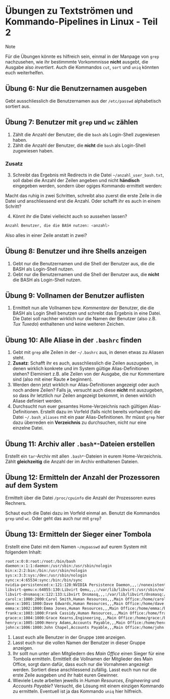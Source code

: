 # Übungen zu Textströmen und Kommando-Pipelines in Linux - Teil 2

>[!NOTE]
> Für die Übungen könnte es hilfreich sein, einmal in der Manpage von `grep` nachzusehen, wie ihr bestimmmte Vorkommnisse **nicht** ausgebt, die Ausgabe also *invertiert*.
> Auch die Kommandos `cut`, `sort` und `uniq` könnten euch weiterhelfen.

## Übung 6: Nur die Benutzernamen ausgeben
Gebt ausschliesslich die Benutzernamen aus der `/etc/passwd` alphabetisch sortiert aus.

## Übung 7: Benutzer mit `grep` und `wc` zählen
1. Zählt die Anzahl der Benutzer, die die  `bash` als Login-Shell zugewiesen haben.
2. Zählt die Anzahl der Benutzer, die **nicht** die  `bash` als Login-Shell zugewiesen haben.

### Zusatz
3. Schreibt das Ergebnis mit Redirects in die Datei `~/anzahl_user_bash.txt`, <anzahl> soll dabei die Anzahl der Zeilen angeben und nicht **händisch** eingegeben werden, sondern über ogiges Kommando ermittelt werden:

Macht das ruhig in zwei Schritten, schreibt also zuerst die erste Zeile in die Datei und anschliessend erst die Anzahl. Oder schafft ihr es auch in einem Schritt?

4. Könnt ihr die Datei vielleicht auch so aussehen lassen?
```bash
Anzahl Benutzer, die die BASH nutzen: <anzahl>
```
Also alles in einer Zeile anstatt in zwei?

## Übung 8: Benutzer und ihre Shells anzeigen
1. Gebt nur die Benutzernamen und die Shell der Benutzer aus, die die BASH als Login-Shell nutzen.
2. Gebt nur die Benutzernamen und die Shell der Benutzer aus, die **nicht** die BASH als Login-Shell nutzen.

## Übung 9: Vollnamen der Benutzer auflisten
1. Ermittelt nun alle Vollnamen bzw. *Kommentare* der Benutzer, die die BASH als Login Shell benutzen und schreibt das Ergebnis in eine Datei. Die Datei soll nachher wirklich nur die Namen der Benutzer (also z.B. *Tux Tuxedo*) enthaltenen und keine weiteren Zeichen.

## Übung 10: Alle Aliase in der `.bashrc` finden
1. Gebt mit `grep` alle Zeilen in der `~/.bashrc` aus, in denen etwas zu Aliasen steht.
2. **Zusatz**: Schafft ihr es auch, ausschliesslich die Zeilen auszugeben, in denen wirklich konkrete und im System gültige Alias-Definitionen stehen? Eleminiert z.B. alle Zeilen von der Ausgabe, die nur Kommentare sind (also mit einer Raute `#` beginnen). 
2. Werden denn jetzt wirklich nur Alias-Definitionen angezeigt oder auch noch andere Zeilen? Falls ja, versucht auch diese **nicht** mit auszugeben, so dass ihr letztlich nur Zeilen angezeigt bekommt, in denen wirklich Aliase definiert werden.
3. Durchsucht nun euer gesamtes Home-Verzeichnis nach gültigen Alias-Definitionen. Erstellt dazu im Vorfeld (falls nicht bereits vorhanden) die Datei `~/.bash_aliases` mit ein paar Alias-Definitionen. Ihr müsst `grep` hier dazu überreden ein **Verzeichnis** zu durchsuchen, nicht nur eine einzelne Datei.

## Übung 11: Archiv aller `.bash*`-Dateien erstellen
Erstellt ein `tar`-Archiv mit allen `.bash*`-Dateien in eurem Home-Verzeichnis. Zählt **gleichzeitig** die Anzahl der im Archiv enthaltenen Dateien.

## Übung 12: Ermitteln der Anzahl der Prozessoren auf dem System
Ermittelt über die Datei `/proc/cpuinfo` die Anzahl der Prozessoren eures Rechners.

Schaut euch die Datei dazu im Vorfeld einmal an. Benutzt die Kommandos `grep` und `wc`. Oder geht das auch nur mit `grep`? 

## Übung 13: Ermitteln der Sieger einer Tombola
Erstellt eine Datei mit dem Namen `~/mypasswd` auf eurem System mit folgendem Inhalt:

```bash
root:x:0:0:root:/root:/bin/bash
daemon:x:1:1:daemon:/usr/sbin:/usr/sbin/nologin
bin:x:2:2:bin:/bin:/usr/sbin/nologin
sys:x:3:3:sys:/dev:/usr/sbin/nologin
sync:x:4:65534:sync:/bin:/bin/sync
nvidia-persistenced:x:121:128:NVIDIA Persistence Daemon,,,:/nonexistent:/sbin/nologin
libvirt-qemu:x:64055:130:Libvirt Qemu,,,:/var/lib/libvirt:/usr/sbin/nologin
libvirt-dnsmasq:x:122:133:Libvirt Dnsmasq,,,:/var/lib/libvirt/dnsmasq:/usr/sbin/nologin
carol:x:1000:2000:Carol Smith,Human Resources,,,Main Office:/home/carol:/bin/bash
dave:x:1001:1000:Dave Edwards,Human Resources,,,Main Office:/home/dave:/bin/ksh
emma:x:1002:1000:Emma Jones,Human Resources,,,Main Office:/home/emma:/bin/bash
frank:x:1003:1000:Frank Cassidy,Human Resources,,,Main Office:/home/frank:/bin/bash
grace:x:1004:1000:Grace Kearns,Engineering,,,Main Office:/home/grace:/bin/ksh
henry:x:1005:1000:Henry Adams,Accounts Payable,,,Main Office:/home/henry:/bin/bash
john:x:1006:1000:John Chapel,Accounts Payable,,,Main Office:/home/john:/bin/bash
```
1. Lasst euch alle Benutzer in der Gruppe `1000` anzeigen.
2. Lasst euch nur die vollen Namen der Benutzer in dieser Gruppe anzeigen.
3. Ihr sollt nun unter allen Mitgliedern des *Main Office* einen Sieger für eine Tombola ermitteln. Ermittlelt die Vollnamen der Mitglieder des Main Office, sorgt dann dafür, dass euch nur die Vornahmen angezeigt werden. Sortiert diese anschliessend zufällig. Lasst euch nun nur die erste Zeile ausgeben und ihr habt euren Gewinner.
4. Wieviele Leute arbeiten jeweills in _Human Resources_, _Engineering_ und _Accounts Payable_? Versucht, die Lösung mit einem einzigen Kommando zu ermitteln. Eventuell ist ja das Kommando `uniq` hier hilfreich.

